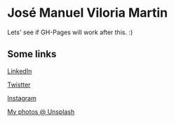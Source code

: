 # José Manuel Viloria Martin
Lets' see if GH-Pages will work after this. :)

## Some links
[LinkedIn](https://www.linkedin.com/in/kbono)

[Twistter](https://www.twitter.com/anotherspanish)

[Instagram](https://www.instagram.com/josekbono)

[My photos @ Unsplash](https://unsplash.com/@josekbono)
